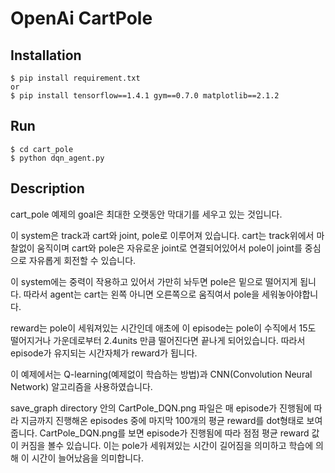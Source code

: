OpenAi CartPole
===============


## Installation

    $ pip install requirement.txt
    or
    $ pip install tensorflow==1.4.1 gym==0.7.0 matplotlib==2.1.2



## Run

    $ cd cart_pole
    $ python dqn_agent.py



## Description

 cart_pole 예제의 goal은 최대한 오랫동안 막대기를 세우고 있는 것입니다.

 이 system은 track과 cart와 joint, pole로 이루어져 있습니다.
 cart는 track위에서 마찰없이 움직이며 cart와 pole은 자유로운 joint로 연결되어있어서 pole이 joint를 중심으로 자유롭게 회전할 수 있습니다.

 이 system에는 중력이 작용하고 있어서 가만히 놔두면 pole은 밑으로 떨어지게 됩니다.
 따라서 agent는 cart는 왼쪽 아니면 오른쪽으로 움직여서 pole을 세워놓아야합니다.

 reward는 pole이 세워져있는 시간인데 애초에 이 episode는 pole이 수직에서 15도 떨어지거나 가운데로부터 2.4units 만큼 떨어진다면 끝나게 되어있습니다.
 따라서 episode가 유지되는 시간자체가 reward가 됩니다.

 이 예제에서는 Q-learning(예제없이 학습하는 방법)과 CNN(Convolution Neural Network) 알고리즘을 사용하였습니다.

 save_graph directory 안의 CartPole_DQN.png 파일은 매 episode가 진행됨에 따라 지금까지 진행해온 episodes 중에 마지막 100개의 평균 reward를 dot형태로 보여줍니다.
 CartPole_DQN.png를 보면 episode가 진행됨에 따라 점점 평균 reward 값이 커짐을 볼수 있습니다. 이는 pole가 세워져있는 시간이 길어짐을 의미하고 학습에 의해 이 시간이 늘어났음을 의미합니다.


